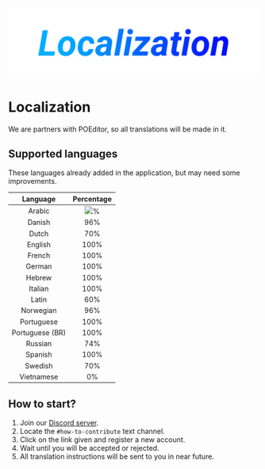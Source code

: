 <div align="center"><img src="gitassets/localization.png"></div>

# Localization
We are partners with POEditor, so all translations will be made in it.

## Supported languages
These languages already added in the application, but may need some improvements.

| Language | Percentage |
| :---: | :---: |
| Arabic | <img src="https://premid.app/lang.png?Arabic">% |
| Danish | 96% |
| Dutch | 70% |
| English  | 100% |
| French | 100% |
| German | 100% |
| Hebrew | 100% |
| Italian | 100% |
| Latin | 60% |
| Norwegian | 96% |
| Portuguese | 100% |
| Portuguese (BR) | 100% |
| Russian | 74% |
| Spanish | 100% |
| Swedish | 70% |
| Vietnamese | 0% |

## How to start?

1. Join our [Discord server](https://discord.gg/WvfVZ8T).
2. Locate the `#how-to-contribute` text channel.
3. Click on the link given and register a new account.
4. Wait until you will be accepted or rejected.
5. All translation instructions will be sent to you in near future.
